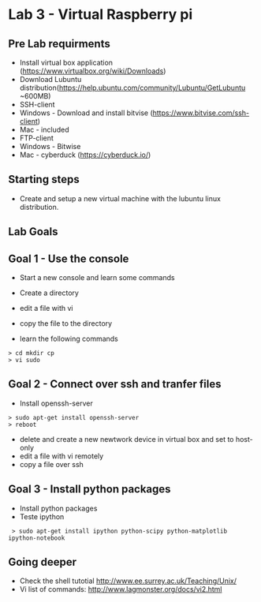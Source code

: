 # Lab 3 - Virtual Raspberry pi 

## Pre Lab requirments

* Install virtual box application (https://www.virtualbox.org/wiki/Downloads)
* Download Lubuntu distribution(https://help.ubuntu.com/community/Lubuntu/GetLubuntu  ~600MB)
* SSH-client
 * Windows - Download and install bitvise (https://www.bitvise.com/ssh-client)
 * Mac - included
* FTP-client
 * Windows - Bitwise
 * Mac - cyberduck (https://cyberduck.io/)


## Starting steps
* Create and setup a new virtual machine with the lubuntu linux distribution.

## Lab Goals

## Goal 1 - Use the console
* Start a new console and learn some commands
* Create a directory
* edit a file with vi
* copy the file to the directory 

 * learn the following commands
```
> cd mkdir cp 
> vi sudo
```
## Goal 2 - Connect over ssh and tranfer files
 * Install openssh-server 
```
> sudo apt-get install openssh-server
> reboot
```
 * delete and create a new newtwork device in virtual box and set to host-only
 * edit a file with vi remotely
 * copy a file over ssh


## Goal 3 - Install python  packages

 * Install python packages 
 * Teste ipython 
```
 > sudo apt-get install ipython python-scipy python-matplotlib ipython-notebook
```

## Going deeper 
* Check the shell tutotial http://www.ee.surrey.ac.uk/Teaching/Unix/
* Vi list of commands: http://www.lagmonster.org/docs/vi2.html



